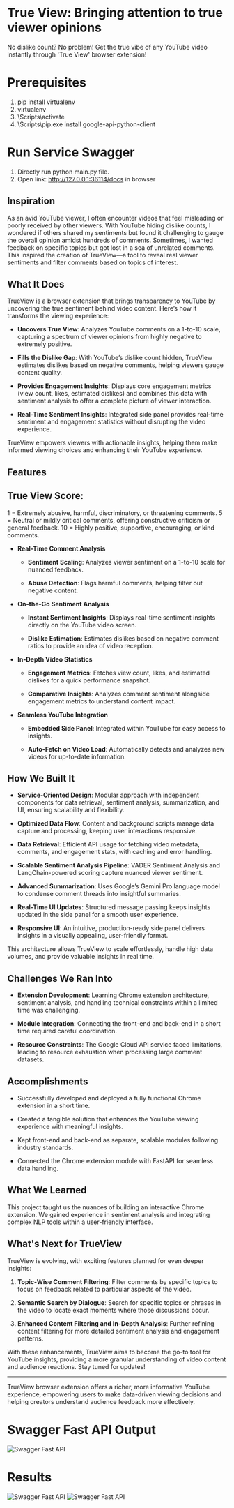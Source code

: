 # True View: Bringing attention to true viewer opinions

No dislike count? No problem! Get the true vibe of any YouTube video instantly through 'True View' browser extension!

# Prerequisites
1. pip install virtualenv
2. virtualenv <your-env>
3. <your-env>\Scripts\activate
4. <your-env>\Scripts\pip.exe install google-api-python-client

# Run Service Swagger

1. Directly run python main.py file.
2. Open link: http://127.0.0.1:36114/docs in browser


## Inspiration

As an avid YouTube viewer, I often encounter videos that feel misleading or poorly received by other viewers. With YouTube hiding dislike counts, I wondered if others shared my sentiments but found it challenging to gauge the overall opinion amidst hundreds of comments. Sometimes, I wanted feedback on specific topics but got lost in a sea of unrelated comments. This inspired the creation of TrueView—a tool to reveal real viewer sentiments and filter comments based on topics of interest.


## What It Does


TrueView is a browser extension that brings transparency to YouTube by uncovering the true sentiment behind video content. Here’s how it transforms the viewing experience:


- **Uncovers True View**: Analyzes YouTube comments on a 1-to-10 scale, capturing a spectrum of viewer opinions from highly negative to extremely positive.

- **Fills the Dislike Gap**: With YouTube’s dislike count hidden, TrueView estimates dislikes based on negative comments, helping viewers gauge content quality.

- **Provides Engagement Insights**: Displays core engagement metrics (view count, likes, estimated dislikes) and combines this data with sentiment analysis to offer a complete picture of viewer interaction.

- **Real-Time Sentiment Insights**: Integrated side panel provides real-time sentiment and engagement statistics without disrupting the video experience.

 

TrueView empowers viewers with actionable insights, helping them make informed viewing choices and enhancing their YouTube experience.

 

## Features

## True View Score:
1 = Extremely abusive, harmful, discriminatory, or threatening comments.
5 = Neutral or mildly critical comments, offering constructive criticism or general feedback.
10 = Highly positive, supportive, encouraging, or kind comments.

- **Real-Time Comment Analysis**

  - **Sentiment Scaling**: Analyzes viewer sentiment on a 1-to-10 scale for nuanced feedback.

  - **Abuse Detection**: Flags harmful comments, helping filter out negative content.

 

- **On-the-Go Sentiment Analysis**

  - **Instant Sentiment Insights**: Displays real-time sentiment insights directly on the YouTube video screen.

  - **Dislike Estimation**: Estimates dislikes based on negative comment ratios to provide an idea of video reception.

 

- **In-Depth Video Statistics**

  - **Engagement Metrics**: Fetches view count, likes, and estimated dislikes for a quick performance snapshot.

  - **Comparative Insights**: Analyzes comment sentiment alongside engagement metrics to understand content impact.

 

- **Seamless YouTube Integration**

  - **Embedded Side Panel**: Integrated within YouTube for easy access to insights.

  - **Auto-Fetch on Video Load**: Automatically detects and analyzes new videos for up-to-date information.

 

## How We Built It

 

- **Service-Oriented Design**: Modular approach with independent components for data retrieval, sentiment analysis, summarization, and UI, ensuring scalability and flexibility.

- **Optimized Data Flow**: Content and background scripts manage data capture and processing, keeping user interactions responsive.

- **Data Retrieval**: Efficient API usage for fetching video metadata, comments, and engagement stats, with caching and error handling.

- **Scalable Sentiment Analysis Pipeline**: VADER Sentiment Analysis and LangChain-powered scoring capture nuanced viewer sentiment.

- **Advanced Summarization**: Uses Google’s Gemini Pro language model to condense comment threads into insightful summaries.

- **Real-Time UI Updates**: Structured message passing keeps insights updated in the side panel for a smooth user experience.

- **Responsive UI**: An intuitive, production-ready side panel delivers insights in a visually appealing, user-friendly format.

 

This architecture allows TrueView to scale effortlessly, handle high data volumes, and provide valuable insights in real time.

 

## Challenges We Ran Into

 

- **Extension Development**: Learning Chrome extension architecture, sentiment analysis, and handling technical constraints within a limited time was challenging.

- **Module Integration**: Connecting the front-end and back-end in a short time required careful coordination.

- **Resource Constraints**: The Google Cloud API service faced limitations, leading to resource exhaustion when processing large comment datasets.

 

## Accomplishments

 

- Successfully developed and deployed a fully functional Chrome extension in a short time.

- Created a tangible solution that enhances the YouTube viewing experience with meaningful insights.

- Kept front-end and back-end as separate, scalable modules following industry standards.

- Connected the Chrome extension module with FastAPI for seamless data handling.

 

## What We Learned

 

This project taught us the nuances of building an interactive Chrome extension. We gained experience in sentiment analysis and integrating complex NLP tools within a user-friendly interface.

 

## What's Next for TrueView

 

TrueView is evolving, with exciting features planned for even deeper insights:

 

1. **Topic-Wise Comment Filtering**: Filter comments by specific topics to focus on feedback related to particular aspects of the video.

2. **Semantic Search by Dialogue**: Search for specific topics or phrases in the video to locate exact moments where those discussions occur.

3. **Enhanced Content Filtering and In-Depth Analysis**: Further refining content filtering for more detailed sentiment analysis and engagement patterns.

 

With these enhancements, TrueView aims to become the go-to tool for YouTube insights, providing a more granular understanding of video content and audience reactions. Stay tuned for updates!

---


TrueView browser extension offers a richer, more informative YouTube experience, empowering users to make data-driven viewing decisions and helping creators understand audience feedback more effectively.

# Swagger Fast API Output

![Swagger Fast API](./output/TrueView_Swagger.png)

# Results

![Swagger Fast API](./output/result_1.png)
![Swagger Fast API](./output/result_2.png)